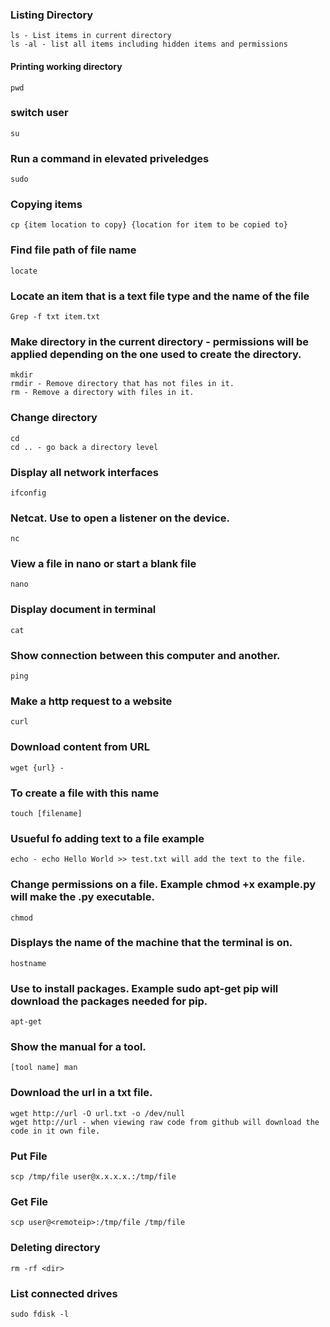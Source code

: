 ### Listing Directory
```
ls - List items in current directory 
ls -al - list all items including hidden items and permissions
```
#### Printing working directory 
```
pwd 
```

### switch user
```
su
```

### Run a command in elevated priveledges
```
sudo
```
### Copying items
```
cp {item location to copy} {location for item to be copied to}
```  
  
### Find file path of file name
```
locate
```

### Locate an item that is a text file type and the name of the file
```
Grep -f txt item.txt 
```

### Make directory in the current directory - permissions will be applied depending on the one used to create the directory.
```
mkdir  
rmdir - Remove directory that has not files in it.  
rm - Remove a directory with files in it.  
```

###  Change directory 
```
cd  
cd .. - go back a directory level
```
### Display all network interfaces
```
ifconfig
```
### Netcat. Use to open a listener on the device. 
```
nc
```
### View a file in nano or start a blank file
```
nano
```
###  Display document in terminal
```
cat
```
### Show connection between this computer and another.
```
ping
```
### Make a http request to a website 
```
curl
```
### Download content from URL
```
wget {url} - 
```

### To create a file with this name
```
touch [filename]
```
### Usueful fo adding text to a file example 
```
echo - echo Hello World >> test.txt will add the text to the file.
```
### Change permissions on a file. Example chmod +x example.py will make the .py executable.
```
chmod 
```
### Displays the name of the machine that the terminal is on.
```
hostname 
```

### Use to install packages. Example sudo apt-get pip will download the packages needed for pip.
```
apt-get 
```
### Show the manual for a tool. 
```
[tool name] man
```

### Download the url in a txt file.
```
wget http://url -O url.txt -o /dev/null
wget http://url - when viewing raw code from github will download the code in it own file.

```

### Put File
```
scp /tmp/file user@x.x.x.x.:/tmp/file
```
### Get File
```
scp user@<remoteip>:/tmp/file /tmp/file
```

### Deleting directory 
```
rm -rf <dir>
```

### List connected drives
```
sudo fdisk -l
```



